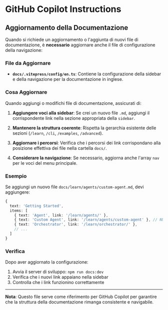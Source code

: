 # GitHub Copilot Instructions

## Aggiornamento della Documentazione

Quando si richiede un aggiornamento o l'aggiunta di nuovi file di documentazione, è **necessario** aggiornare anche il file di configurazione della navigazione:

### File da Aggiornare

- **`docs/.vitepress/config/en.ts`**: Contiene la configurazione della sidebar e della navigazione per la documentazione in inglese.

### Cosa Aggiornare

Quando aggiungi o modifichi file di documentazione, assicurati di:

1. **Aggiungere voci alla sidebar**: Se crei un nuovo file `.md`, aggiungi il corrispondente link nella sezione appropriata della `sidebar`.

2. **Mantenere la struttura coerente**: Rispetta la gerarchia esistente delle sezioni (`/learn`, `/cli`, `/examples`, `/advanced`).

3. **Aggiornare i percorsi**: Verifica che i percorsi dei link corrispondano alla posizione effettiva dei file nella cartella `docs/`.

4. **Considerare la navigazione**: Se necessario, aggiorna anche l'array `nav` per le voci del menu principale.

### Esempio

Se aggiungi un nuovo file `docs/learn/agents/custom-agent.md`, devi aggiungere:

```typescript
{
  text: 'Getting Started',
  items: [
    { text: 'Agent', link: '/learn/agents/' },
    { text: 'Custom Agent', link: '/learn/agents/custom-agent' }, // NUOVO
    { text: 'Orchestrator', link: '/learn/orchestrator/' },
    // ...
  ]
}
```

### Verifica

Dopo aver aggiornato la configurazione:

1. Avvia il server di sviluppo: `npm run docs:dev`
2. Verifica che i nuovi link appaiano nella sidebar
3. Controlla che i link funzionino correttamente

---

**Nota**: Questo file serve come riferimento per GitHub Copilot per garantire che la struttura della documentazione rimanga consistente e navigabile.
